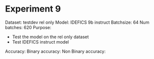 # Experiment 9
Dataset: testdev rel only
Model: IDEFICS 9b instruct
Batchsize: 64
Num batches: 620
Purpose:
- Test the model on the rel only dataset
- Test IDEFICS instruct model

Accuracy:
Binary accuracy:
Non Binary accuracy:

